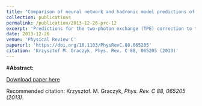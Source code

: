 ```yaml
---
title: "Comparison of neural network and hadronic model predictions of the two-photon exchange effect"
collection: publications
permalink: /publication/2013-12-26-prc-12
excerpt: 'Predictions for the two-photon exchange (TPE) correction to the unpolarized ep elastic cross section, obtained within two different approaches, are confronted and discussed in detail. In the first one the TPE correction is extracted from experimental data by applying the Bayesian neural network statistical framework. In the other the TPE is given by box diagrams, with the nucleon and the P33 resonance as the hadronic intermediate states. Two different form factor parametrizations for both the proton and the P33 resonance are taken into consideration. Proton form factors are obtained from the global fit of the full model (with the TPE correction) to the unpolarized cross-section data. Predictions of the two methods agree well in the intermediate Q2 range of 1–3 GeV2. Above Q2=3 GeV2 the agreement is at the 2σ level. Below Q2=1 GeV2 the consistency between the two approaches is broken. The values of the proton radius extracted within the models are given. In both cases predictions for the VEPP-3 experiment have been obtained and confronted with the preliminary experimental results.'
date: 2013-12-26
venue: 'Physical Review C'
paperurl: 'https://doi.org/10.1103/PhysRevC.88.065205'
citation: 'Krzysztof M. Graczyk, Phys. Rev. C 88, 065205 (2013)'
---
```

#__Abstract:__ 

[Download paper here](https://journals.aps.org/prc/pdf/10.1103/PhysRevC.88.065205)

Recommended citation: Krzysztof. M. Graczyk, <i>Phys. Rev. C 88, 065205 (2013)</i>.
